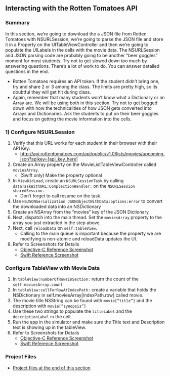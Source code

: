## Interacting with the Rotten Tomatoes API
### Summary
In this section, we’re going to download the a JSON file from Rotten Tomatoes with NSURLSession, we’re going to parse the JSON file and store it in a Property on the UITableViewController and then we’re going to populate the UILabels in the cells with the movie data. The NSURLSession and JSON parsing code are probably going to be another “beer goggles” moment for most students. Try not to get slowed down too much by answering questions. There’s a lot of work to do. You can answer detailed questions in the end.

* Rotten Tomatoes requires an API token. If the student didn’t bring one, try and share 2 or 3 among the class. The limits are pretty high, so its doubtful they will get hit during class.
* Again, remember that many students won’t know what a Dictionary or an Array are. We will be using both in this section. Try not to get bogged down with how the technicalities of how JSON gets converted into Arrays and Dictionaries. Ask the students to put on their beer goggles and focus on getting the movie information into the cells.

### 1) Configure NSURLSession
1. Verify that this URL works for each student in their browser with their API Key:
	* http://api.rottentomatoes.com/api/public/v1.0/lists/movies/upcoming.json?apikey=[api_key_here]
1. Create an Array property on the MovieListTableViewController called ```moviesArray```.
	* (Swift only) Make the property optional
1. In ```ViewDidLoad```, create an ```NSURLSessionTask``` by calling ```dataTaskWithURL:ComplectionHandler:``` on the ```NSURLSession sharedSession.```
	* Don’t forget to call resume on the task.
1. Use ```NSJSONSerialization JSONObjectWithData:options:error``` to convert the downloaded data into an NSDictionary
1. Create an NSArray from the “movies” key of the JSON Dictionary
1. Next, dispatch into the main thread. Set the ```moviesArray``` property to the array you just extracted in the step above.
1. Next, call ```reloadData``` on ```self.tableView```.
	* Calling to the main queue is important because the property we are modifying is non-atomic and reloadData updates the UI.
1. Refer to Screenshots for Details
	* [Objective-C Reference Screenshot](/ImagesForGuide/rottenTomatoesJSON01_objc.png)
	* [Swift Reference Screenshot](/ImagesForGuide/rottenTomatoesJSON01_swift.png)

### Configure TableView with Movie Data
1. In ```tableView:numberOfRowsInSection:``` return the count of the ```self.moviesArray.count```
1. In ```tableView:cellForRowAtIndexPath:``` create a variable that holds the NSDictionary in self.moviesArray[indexPath.row] called movie.
1. The movie title NSString can be found with ```movie[“title”]``` and the description with  ```movie[“synopsis”]```
1. Use these two strings to populate the ```titleLabel``` and the ```descriptionLabel``` in the cell.
1. Run the app in the simulator and make sure the Title text and Description text is showing up in the tableView.
1. Refer to Screenshots for Details
	* [Objective-C Reference Screenshot](/ImagesForGuide/rottenTomatoesJSON01_objc.png)
	* [Swift Reference Screenshot](/ImagesForGuide/rottenTomatoesJSON01_swift.png)

### Project Files
* [Project files at the end of this section](http://github.com/mobilebridge/iosbridge-rottentomatoes/releases/tag/v0.4-RotTomInteractionDone)